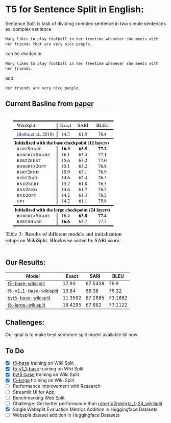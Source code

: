 # T5 for Sentence Split in English:

Sentence Split is task of dividing complex sentence in two simple sentences
ex. complex sentence
```
Mary likes to play football in her freetime whenever she meets with her friends that are very nice people.
```
can be divided in
```
Mary likes to play football in her freetime whenever she meets with her friends.
```
and
```
Her friends are very nice people.
```

## Current Basline from [paper](https://arxiv.org/abs/1907.12461)
![baseline](./baseline.png)

## Our Results:
| Model | Exact | SARI | BLEU |
| --- | --- | --- | --- |
| [t5-base-wikisplit](https://huggingface.co/flax-community/t5-base-wikisplit) |  17.93 | 67.5438 | 76.9 |
| [t5-v1_1-base-wikisplit](https://huggingface.co/flax-community/t5-v1_1-base-wikisplit) | 16.84 | 66.38 | 76.32 |
| [byt5-base-wikisplit](https://huggingface.co/flax-community/byt5-base-wikisplit) | 11.3582 | 67.2685 | 73.1682 |
| [t5-large-wikisplit](https://huggingface.co/flax-community/t5-large-wikisplit) | 18.4295 | 67.882 | 77.1122 |

## Challenges:
Our goal is to make best sentence split model available till now

## To Do
- [x] [t5-base](https://huggingface.co/t5-base) training on Wiki Split
- [x] [t5-v1_1-base](https://huggingface.co/google/t5-v1_1-base) training on Wiki Split
- [x] [byt5-base](https://huggingface.co/google/byt5-base) training on Wiki Split
- [x] [t5-large](https://huggingface.co/t5-large) training on Wiki Split
- [ ] Performance improvement with Research
- [ ] Streamlit UI for App
- [ ] Benchmarking Web Split
- [ ] Challenge: Get better performance than [roberta2roberta_L-24_wikisplit](https://huggingface.co/google/roberta2roberta_L-24_wikisplit)
- [x] Single Websplit Evaluation Metrics Addition in Huggingface Datasets
- [ ] Websplit dataset addition in Huggingface Datasets
